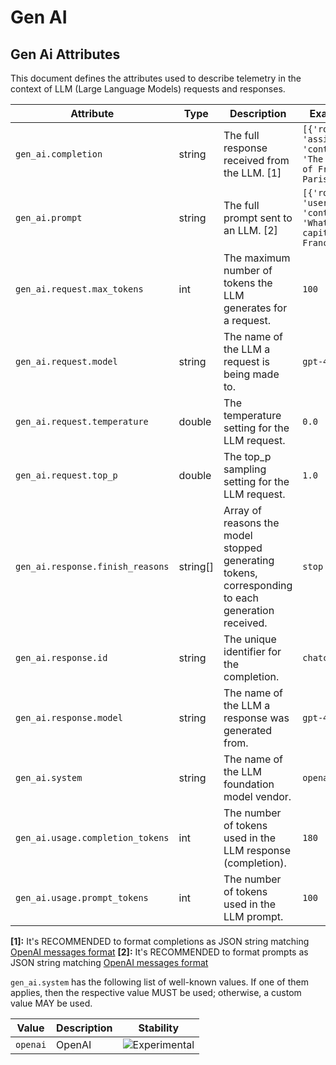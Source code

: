 
<!--- Hugo front matter used to generate the website version of this page:
--->

<!-- NOTE: THIS FILE IS AUTOGENERATED. DO NOT EDIT BY HAND. -->
<!-- see templates/registry/markdown/attribute_namespace.md.j2 -->

# Gen AI



## Gen Ai Attributes

This document defines the attributes used to describe telemetry in the context of LLM (Large Language Models) requests and responses.


| Attribute  | Type | Description  | Examples  | Stability |
|---|---|---|---|---|
| `gen_ai.completion` | string | The full response received from the LLM. [1] | `[{'role': 'assistant', 'content': 'The capital of France is Paris.'}]` | ![Experimental](https://img.shields.io/badge/-experimental-blue) |
| `gen_ai.prompt` | string | The full prompt sent to an LLM. [2] | `[{'role': 'user', 'content': 'What is the capital of France?'}]` | ![Experimental](https://img.shields.io/badge/-experimental-blue) |
| `gen_ai.request.max_tokens` | int | The maximum number of tokens the LLM generates for a request. | `100` | ![Experimental](https://img.shields.io/badge/-experimental-blue) |
| `gen_ai.request.model` | string | The name of the LLM a request is being made to. | `gpt-4` | ![Experimental](https://img.shields.io/badge/-experimental-blue) |
| `gen_ai.request.temperature` | double | The temperature setting for the LLM request. | `0.0` | ![Experimental](https://img.shields.io/badge/-experimental-blue) |
| `gen_ai.request.top_p` | double | The top_p sampling setting for the LLM request. | `1.0` | ![Experimental](https://img.shields.io/badge/-experimental-blue) |
| `gen_ai.response.finish_reasons` | string[] | Array of reasons the model stopped generating tokens, corresponding to each generation received. | `stop` | ![Experimental](https://img.shields.io/badge/-experimental-blue) |
| `gen_ai.response.id` | string | The unique identifier for the completion. | `chatcmpl-123` | ![Experimental](https://img.shields.io/badge/-experimental-blue) |
| `gen_ai.response.model` | string | The name of the LLM a response was generated from. | `gpt-4-0613` | ![Experimental](https://img.shields.io/badge/-experimental-blue) |
| `gen_ai.system` | string | The name of the LLM foundation model vendor. | `openai` | ![Experimental](https://img.shields.io/badge/-experimental-blue) |
| `gen_ai.usage.completion_tokens` | int | The number of tokens used in the LLM response (completion). | `180` | ![Experimental](https://img.shields.io/badge/-experimental-blue) |
| `gen_ai.usage.prompt_tokens` | int | The number of tokens used in the LLM prompt. | `100` | ![Experimental](https://img.shields.io/badge/-experimental-blue) |


**[1]:** It's RECOMMENDED to format completions as JSON string matching [OpenAI messages format](https://platform.openai.com/docs/guides/text-generation)
**[2]:** It's RECOMMENDED to format prompts as JSON string matching [OpenAI messages format](https://platform.openai.com/docs/guides/text-generation)

`gen_ai.system` has the following list of well-known values. If one of them applies, then the respective value MUST be used; otherwise, a custom value MAY be used.

| Value  | Description | Stability |
|---|---|---|
| `openai` | OpenAI | ![Experimental](https://img.shields.io/badge/-experimental-blue) |


